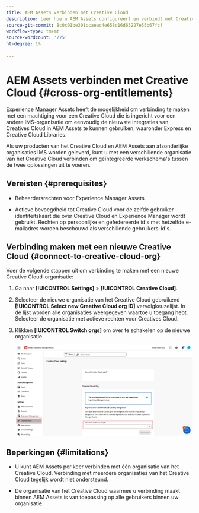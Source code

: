 ```yaml
---
title: AEM Assets verbinden met Creative Cloud
description: Leer hoe u AEM Assets configureert en verbindt met Creative Cloud. Verbind met een Creative Cloud recht dat aan een verschillende organisatie IMS wordt geleverd om de recentste integratie van het Creative Cloud in AEM Assets, met inbegrip van Uitdrukkelijke en Bibliotheken van het Creative Cloud gemakkelijk te gebruiken.
source-git-commit: 8c0c01be301ccaeac4e658c16d63227e55b67fcf
workflow-type: tm+mt
source-wordcount: '275'
ht-degree: 1%

---
```


# AEM Assets verbinden met Creative Cloud  {#cross-org-entitlements}

Experience Manager Assets heeft de mogelijkheid om verbinding te maken met een machtiging voor een Creative Cloud die is ingericht voor een andere IMS-organisatie om eenvoudig de nieuwste integraties van Creatives Cloud in AEM Assets te kunnen gebruiken, waaronder Express en Creative Cloud Libraries.

Als uw producten van het Creative Cloud en AEM Assets aan afzonderlijke organisaties IMS worden geleverd, kunt u met een verschillende organisatie van het Creative Cloud verbinden om geïntegreerde werkschema&#39;s tussen de twee oplossingen uit te voeren.

## Vereisten {#prerequisites}

* Beheerdersrechten voor Experience Manager Assets

* Actieve bevoegdheid tot Creative Cloud voor de zelfde gebruiker - identiteitskaart die over Creative Cloud en Experience Manager wordt gebruikt. Rechten op persoonlijke en gefedereerde id&#39;s met hetzelfde e-mailadres worden beschouwd als verschillende gebruikers-id&#39;s.

## Verbinding maken met een nieuwe Creative Cloud {#connect-to-creative-cloud-org}

Voer de volgende stappen uit om verbinding te maken met een nieuwe Creative Cloud-organisatie:

1. Ga naar **[!UICONTROL Settings]** > **[!UICONTROL Creative Cloud]**.

1. Selecteer de nieuwe organisatie van het Creative Cloud gebruikend **[!UICONTROL Select new Creative Cloud org ID]** vervolgkeuzelijst. In de lijst worden alle organisaties weergegeven waartoe u toegang hebt. Selecteer de organisatie met actieve rechten voor Creatives Cloud.

1. Klikken **[!UICONTROL Switch orgs]** om over te schakelen op de nieuwe organisatie.

   ![Rechten kruiselings](assets/cross-org-entitlements.png)

## Beperkingen {#limitations}

* U kunt AEM Assets per keer verbinden met één organisatie van het Creative Cloud. Verbinding met meerdere organisaties van het Creative Cloud tegelijk wordt niet ondersteund.

* De organisatie van het Creative Cloud waarmee u verbinding maakt binnen AEM Assets is van toepassing op alle gebruikers binnen uw organisatie.

